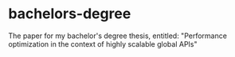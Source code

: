 # bachelors-degree
The paper for my bachelor's degree thesis, entitled: "Performance optimization in the context of highly scalable global APIs"

